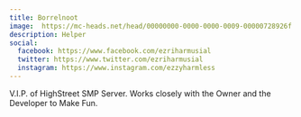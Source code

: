 ```yaml
---
title: Borrelnoot
image:  https://mc-heads.net/head/00000000-0000-0000-0009-00000728926f
description: Helper
social:
  facebook: https://www.facebook.com/ezriharmusial
  twitter: https://www.twitter.com/ezriharmusial
  instagram: https://www.instagram.com/ezzyharmless
---
```


V.I.P. of HighStreet SMP Server. Works closely with the Owner and the Developer to Make Fun.
